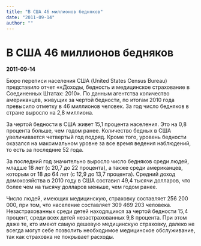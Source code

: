 ```yaml
---
title: "В США 46 миллионов бедняков"
date: "2011-09-14"
author: ""
---
```


# В США 46 миллионов бедняков

**2011-09-14** 

Бюро переписи населения США (United States Census Bureau) представило отчет ««Доходы, бедность и медицинское страхование в Соединенных Штатах: 2010». По данным агентства количество американцев, живущих за чертой бедности, по итогам 2010 года превысило отметку в 46 миллионов человек. За год число бедняков в стране выросло на 2,8 миллиона.

За чертой бедности в США живет 15,1 процента населения. Это на 0,8 процента больше, чем годом ранее. Количество бедных в США увеличивается четвертый год подряд. Кроме того, уровень бедности оказался на максимальном уровне за все время ведения наблюдений, то есть за последние 52 года.

За последний год значительно выросло число бедняков среди людей, младше 18 лет (с 20,7 до 22 процента), а также среди американцев, которым от 18 до 64 лет (с 12,9 до 13,7 процента). Средний доход домохозяйства в 2010 году в США составил 49,4 тысячи долларов, что более чем на тысячу долларов меньше, чем годом ранее.

Число людей, имеющих медицинскую, страховку составляет 256 200 000, при том, что население составляет 309 469 203 человека. Незастрахованных среди детей находящихся за чертой бедности 15,4 процент, среди всех детей незастрахованных 9,8 процента. При этом даже те, кто имеют самую дешевую медицинскую страховку, далеко не всегда могут себе позволить необходимое медицинское обслуживание, так как страховка не покрывает расходы.